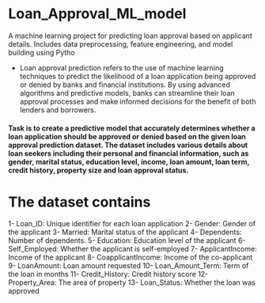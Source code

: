 # Loan_Approval_ML_model
A machine learning project for predicting loan approval based on applicant details. Includes data preprocessing, feature engineering, and model building using Pytho

- Loan approval prediction refers to the use of machine learning techniques to predict the likelihood of a loan application being approved or denied by banks and financial institutions. By using advanced algorithms and predictive models, banks can streamline their loan approval processes and make informed decisions for the benefit of both lenders and borrowers.

#### Task is to create a predictive model that accurately determines whether a loan application should be approved or denied based on the given loan approval prediction dataset. The dataset includes various details about loan seekers including their personal and financial information, such as gender, marital status, education level, income, loan amount, loan term, credit history, property size and loan approval status.

# The dataset contains 

1- Loan_ID: Unique identifier for each loan application 
2- Gender: Gender of the applicant 
3- Married: Marital status of the applicant 
4- Dependents: Number of dependents.
5- Education: Education level of the applicant 
6- Self_Employed: Whether the applicant is self-employed 
7- ApplicantIncome: Income of the applicant 
8- CoapplicantIncome: Income of the co-applicant 
9- LoanAmount: Loan amount requested 
10- Loan_Amount_Term: Term of the loan in months 
11- Credit_History: Credit history score 
12- Property_Area: The area of property 
13- Loan_Status: Whether the loan was approved 
